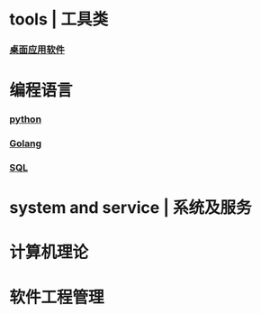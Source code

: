 

# tools | 工具类

### [桌面应用软件](tools/Desktop_application)

# 编程语言

### [python](programmin_language/Python)



### [Golang](programming_language/Golang)



### [SQL](programmin_language)








# system and service | 系统及服务


# 计算机理论


# 软件工程管理
